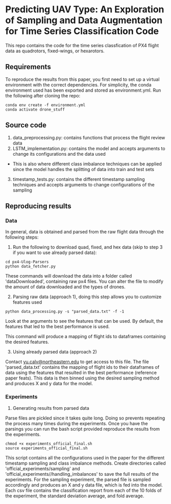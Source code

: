 # Predicting UAV Type: An Exploration of Sampling and Data Augmentation for Time Series Classification Code

This repo contains the code for the time series classfication of PX4 flight data as quadrotors, fixed-wings, or hexarotors. 

## Requirements

To reproduce the results from this paper, you first need to set up a virtual environment with the correct dependencies. For simplicity, the conda environment used has been exported and stored as environment.yml. 
Run the following after cloning the repo:

```
conda env create -f environment.yml
conda activate drone_stuff
```

## Source code

1. data_preprocessing.py: contains functions that process the flight review data
2. LSTM_implementation.py: contains the model and accepts arguments to change its configurations and the data used
* This is also where different class imbalance techniques can be applied since the model handles the splitting of data into train and test sets
3. timestamp_tests.py: contains the different timestamp sampling techniques and accepts arguments to change configurations of the sampling

## Reproducing results

### Data

In general, data is obtained and parsed from the raw flight data through the following steps:

1. Run the following to download quad, fixed, and hex data (skip to step 3 if you want to use already parsed data):

```
cd px4-Ulog-Parsers
python data_fetcher.py
```

These commands will download the data into a folder called 'dataDownloaded', containing raw px4 files. You can alter the file to modify the amount of data downloaded and the types of drones.

2. Parsing raw data (approach 1), doing this step allows you to customize features used

```
python data_processing.py -s "parsed_data.txt" -f -1
```

Look at the arguments to see the features that can be used. By default, the features that led to the best performance is used.

This command will produce a mapping of flight ids to dataframes containing the desired features.

3. Using already parsed data (approach 2)

Contact yu.calv@northeastern.edu to get access to this file. The file 'parsed_data.txt' contains the mapping of flight ids to their dataframes of data using the features that resulted in the best performance (reference paper feats). This data is then binned using the desired sampling method and produces X and y data for the model. 

### Experiments

1. Generating results from parsed data

Parse files are pickled since it takes quite long. Doing so prevents repeating the process many times during the experiments. Once you
have the parsings you can run the bash script provided reproduce the results from the experiments.

```
chmod +x experiments_official_final.sh
source experiments_official_final.sh
```

This script contains all the configurations used in the paper for the different timestamp sampling and class imbalance methods. Create directories called 'official_experiments/sampling' and 'official_experiments//handling_imbalances' to save the full results of the experiments. For the sampling experiment, the parsed file is sampled accordingly and produces an X and y data file, which is fed into the model. Each csv file contains the classification report from each of the 10 folds of the experiment, the standard deviation average, and fold average.
